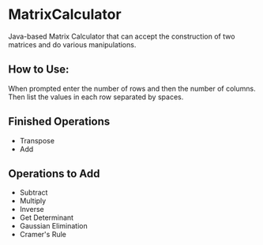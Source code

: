 # MatrixCalculator
Java-based Matrix Calculator that can accept the construction of two matrices and do various manipulations. 

## How to Use:
When prompted enter the number of rows and then the number of columns. Then list the values in each row separated by spaces.


## Finished Operations
- Transpose
- Add

## Operations to Add
- Subtract
- Multiply
- Inverse
- Get Determinant
- Gaussian Elimination
- Cramer's Rule
